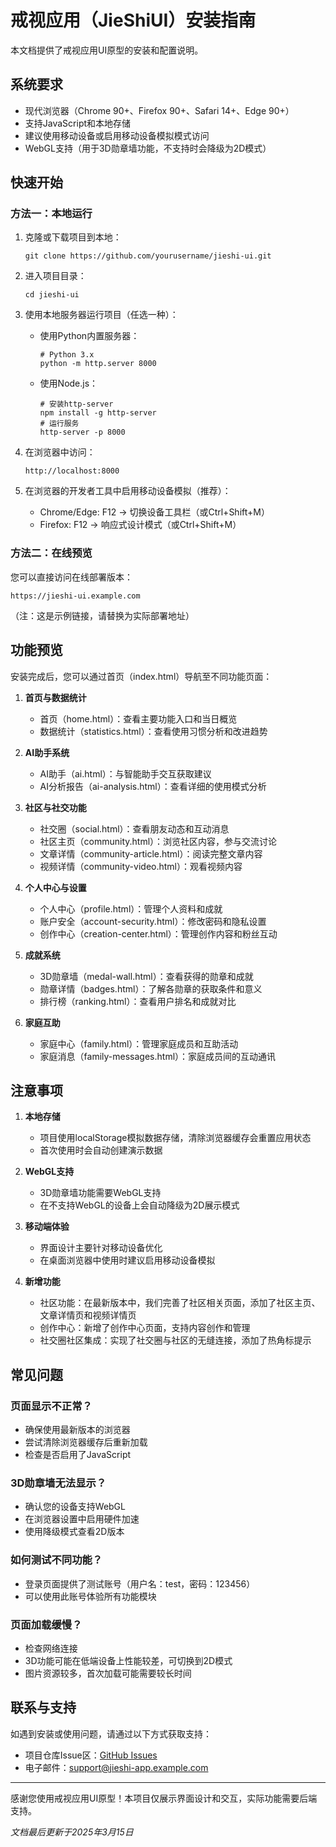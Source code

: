 # 戒视应用（JieShiUI）安装指南

本文档提供了戒视应用UI原型的安装和配置说明。

## 系统要求

- 现代浏览器（Chrome 90+、Firefox 90+、Safari 14+、Edge 90+）
- 支持JavaScript和本地存储
- 建议使用移动设备或启用移动设备模拟模式访问
- WebGL支持（用于3D勋章墙功能，不支持时会降级为2D模式）

## 快速开始

### 方法一：本地运行

1. 克隆或下载项目到本地：
   ```
   git clone https://github.com/yourusername/jieshi-ui.git
   ```

2. 进入项目目录：
   ```
   cd jieshi-ui
   ```

3. 使用本地服务器运行项目（任选一种）：

   - 使用Python内置服务器：
     ```
     # Python 3.x
     python -m http.server 8000
     ```

   - 使用Node.js：
     ```
     # 安装http-server
     npm install -g http-server
     # 运行服务
     http-server -p 8000
     ```

4. 在浏览器中访问：
   ```
   http://localhost:8000
   ```

5. 在浏览器的开发者工具中启用移动设备模拟（推荐）：
   - Chrome/Edge: F12 -> 切换设备工具栏（或Ctrl+Shift+M）
   - Firefox: F12 -> 响应式设计模式（或Ctrl+Shift+M）

### 方法二：在线预览

您可以直接访问在线部署版本：
```
https://jieshi-ui.example.com
```
（注：这是示例链接，请替换为实际部署地址）

## 功能预览

安装完成后，您可以通过首页（index.html）导航至不同功能页面：

1. **首页与数据统计**
   - 首页（home.html）：查看主要功能入口和当日概览
   - 数据统计（statistics.html）：查看使用习惯分析和改进趋势

2. **AI助手系统**
   - AI助手（ai.html）：与智能助手交互获取建议
   - AI分析报告（ai-analysis.html）：查看详细的使用模式分析

3. **社区与社交功能**
   - 社交圈（social.html）：查看朋友动态和互动消息
   - 社区主页（community.html）：浏览社区内容，参与交流讨论
   - 文章详情（community-article.html）：阅读完整文章内容
   - 视频详情（community-video.html）：观看视频内容

4. **个人中心与设置**
   - 个人中心（profile.html）：管理个人资料和成就
   - 账户安全（account-security.html）：修改密码和隐私设置
   - 创作中心（creation-center.html）：管理创作内容和粉丝互动

5. **成就系统**
   - 3D勋章墙（medal-wall.html）：查看获得的勋章和成就
   - 勋章详情（badges.html）：了解各勋章的获取条件和意义
   - 排行榜（ranking.html）：查看用户排名和成就对比

6. **家庭互助**
   - 家庭中心（family.html）：管理家庭成员和互助活动
   - 家庭消息（family-messages.html）：家庭成员间的互动通讯

## 注意事项

1. **本地存储**
   - 项目使用localStorage模拟数据存储，清除浏览器缓存会重置应用状态
   - 首次使用时会自动创建演示数据

2. **WebGL支持**
   - 3D勋章墙功能需要WebGL支持
   - 在不支持WebGL的设备上会自动降级为2D展示模式

3. **移动端体验**
   - 界面设计主要针对移动设备优化
   - 在桌面浏览器中使用时建议启用移动设备模拟

4. **新增功能**
   - 社区功能：在最新版本中，我们完善了社区相关页面，添加了社区主页、文章详情页和视频详情页
   - 创作中心：新增了创作中心页面，支持内容创作和管理
   - 社交圈社区集成：实现了社交圈与社区的无缝连接，添加了热角标提示

## 常见问题

### 页面显示不正常？

- 确保使用最新版本的浏览器
- 尝试清除浏览器缓存后重新加载
- 检查是否启用了JavaScript

### 3D勋章墙无法显示？

- 确认您的设备支持WebGL
- 在浏览器设置中启用硬件加速
- 使用降级模式查看2D版本

### 如何测试不同功能？

- 登录页面提供了测试账号（用户名：test，密码：123456）
- 可以使用此账号体验所有功能模块

### 页面加载缓慢？

- 检查网络连接
- 3D功能可能在低端设备上性能较差，可切换到2D模式
- 图片资源较多，首次加载可能需要较长时间

## 联系与支持

如遇到安装或使用问题，请通过以下方式获取支持：

- 项目仓库Issue区：[GitHub Issues](https://github.com/yourusername/jieshi-ui/issues)
- 电子邮件：support@jieshi-app.example.com

---

感谢您使用戒视应用UI原型！本项目仅展示界面设计和交互，实际功能需要后端支持。

*文档最后更新于2025年3月15日* 